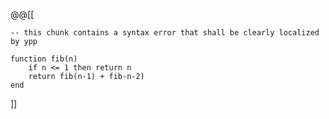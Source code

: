 @@[[

    -- this chunk contains a syntax error that shall be clearly localized by ypp

    function fib(n)
        if n <= 1 then return n
        return fib(n-1) + fib-n-2)
    end

]]
